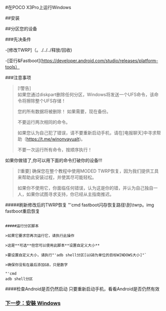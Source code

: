 #在POCO X3Pro上运行Windows

##安装

##分区您的设备

###先决条件

-[修改TWRP]（。./../../释放/回收)

-[亚行&Fastboot](https://developer.android.com/studio/releases/platform-tools）

###注意事项
> [!警告]  
>如果您通过diskpart删除任何分区，Windows将发送一个UFS命令，该命令将擦除整个UFS存储！
> 
>您的所有数据将被删除！ 如果需要，现在备份。
> 
>不要运行两次相同的命令。
> 
>如果您认为自己犯了错误，请不要重新启动手机，请在[电报聊天]中寻求帮助（https://t.me/winonvayualt)。
> 
>
>不要一次运行所有命令，按顺序执行！
>
 如果你做错了,你可以用下面的命令打破你的设备!!!

> [!重要]
>确保您在整个教程中使用MODED TWRP恢复，因为我们提供工具来帮助此安装过程，并使其尽可能轻松。
> 
>如果你不使用它，你面临任何错误，认为这是你的错，并认为自己独自一人，如果你试图寻求支持，你已经从主指南推迟。

#####刷新修改后的TWRP恢复
"'cmd
fastboot闪存恢复路径\到\twrp。img
fastboot重启恢复
```

#####运行分区脚本

>如果它要求您再次运行它，请执行此操作

>这是**可选**但您可以使用此脚本**设置自定义大小**

>要设置自定义大小，请执行"'adb shell分区[以GB为单位的目标WINDOWS大小]"`

>确保你没有在最后添加GB，只是数字

"'cmd
adb shell分区
```

####检查Android是否仍然启动
只要重新启动手机，看看Android是否仍然有效

### [下一步：安裝 Windows](/guide/Traditional%20Chinese/2-install-tw.md)

